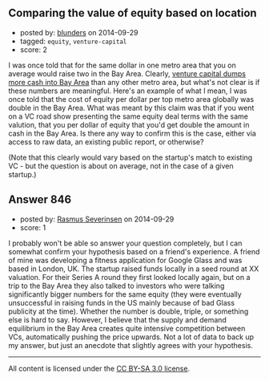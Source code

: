 ## Comparing the value of equity based on location

- posted by: [blunders](https://stackexchange.com/users/216182/blunders) on 2014-09-29
- tagged: `equity`, `venture-capital`
- score: 2

I was once told that for the same dollar in one metro area that you on average would raise two in the Bay Area. Clearly, [venture capital dumps more cash into Bay Area][1] than any other metro area, but what's not clear is if these numbers are meaningful. Here's an example of what I mean, I was once told that the cost of equity per dollar per top metro area globally was double in the Bay Area. What was meant by this claim was that if you went on a VC road show presenting the same equity deal terms with the same valution, that you per dollar of equity that you'd get double the amount in cash in the Bay Area. Is there any way to confirm this is the case, either via access to raw data, an existing public report, or otherwise?

(Note that this clearly would vary based on the startup's match to existing VC - but the question is about on average, not in the case of a given startup.)


  [1]: http://www.citylab.com/work/2013/06/americas-top-metros-venture-capital/3284/


## Answer 846

- posted by: [Rasmus Severinsen](https://stackexchange.com/users/5103633/rasmus-severinsen) on 2014-09-29
- score: 1

I probably won't be able so answer your question completely, but I can somewhat confirm your hypothesis based on a friend's experience. A friend of mine was developing a fitness application for Google Glass and was based in London, UK. The startup raised funds locally in a seed round at XX valuation. For their Series A round they first looked locally again, but on a trip to the Bay Area they also talked to investors who were talking significantly bigger numbers for the same equity (they were eventually unsuccessful in raising funds in the US mainly because of bad Glass publicity at the time). Whether the number is double, triple, or something else is hard to say. However, I believe that the supply and demand equilibrium in the Bay Area creates quite intensive competition between VCs, automatically pushing the price upwards. Not a lot of data to back up my answer, but just an anecdote that slightly agrees with your hypothesis.



---

All content is licensed under the [CC BY-SA 3.0 license](https://creativecommons.org/licenses/by-sa/3.0/).
